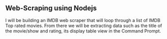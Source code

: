 ## Web-Scraping using Nodejs

I will be building an IMDB web scraper that will loop through a list of IMDB Top rated movies.
From there we will be extracting data such as the title of the movie/show and rating, its display table view in the Command Prompt.
